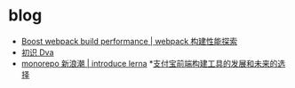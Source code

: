 # blog

* [Boost webpack build performance | webpack 构建性能探索](https://github.com/pigcan/blog/issues/1)
* [初识 Dva](https://github.com/pigcan/blog/issues/2)
* [monorepo 新浪潮 | introduce lerna](https://github.com/pigcan/blog/issues/3)
*[支付宝前端构建工具的发展和未来的选择](https://github.com/pigcan/blog/issues/4)
